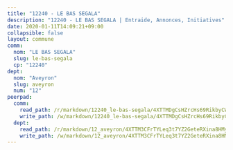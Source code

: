 ```yaml
---
title: "12240 - LE BAS SEGALA"
description: "12240 - LE BAS SEGALA | Entraide, Annonces, Initiatives"
date: 2020-01-11T14:09:21+09:00
collapsible: false
layout: commune
comm:
  nom: "LE BAS SEGALA"
  slug: le-bas-segala
  cp: "12240"
dept:
  nom: "Aveyron"
  slug: aveyron
  num: "12"
peerpad:
  comm:
    read_path: /r/markdown/12240_le-bas-segala/4XTTMDgCsHZrcHs69RikbyCWJabeSWdbxpZ6TwqMq3LFtjFYM
    write_path: /w/markdown/12240_le-bas-segala/4XTTMDgCsHZrcHs69RikbyCWJabeSWdbxpZ6TwqMq3LFtjFYM-K3TgU3ZTAtAF7yv6nbWzqHDmod3P6WVgZSkWmP9Y9cZHRSjV8dXGWqxLQJLWCahTatKqHMSGYeQxDNvKsXYnTmCBmkF6pqvixJ5LeixCzKYhzvsoSPPEzkjqopZSvj72x3hiybrZ
  dept:
    read_path: /r/markdown/12_aveyron/4XTTM3CFrTYLeq3t7YZ2GeteRXina8HMy585xLdATaEm28gJq
    write_path: /w/markdown/12_aveyron/4XTTM3CFrTYLeq3t7YZ2GeteRXina8HMy585xLdATaEm28gJq-K3TgUfu3tdsvnJNzfCjLcQBm4uQ83gag77qnaAo9pjUvbpQyfAVAxJdyULKffeJFVcGHHVraYZNVQhiGBeBUKBFLy2Vr8dapgU6tQCmoJQ6dgnoqRGmK9bSxqhW9VArfxRuTPcgV
---
```


